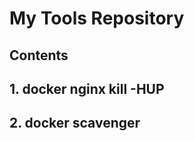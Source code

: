 My Tools Repository
================

Contents
----------------
## 1. docker nginx kill -HUP

## 2. docker scavenger 


